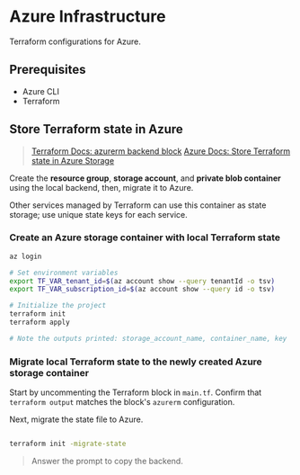 # Azure Infrastructure

Terraform configurations for Azure.

## Prerequisites

- Azure CLI
- Terraform

## Store Terraform state in Azure

> [Terraform Docs: azurerm backend block](https://developer.hashicorp.com/terraform/language/backend/azurerm)
> [Azure Docs: Store Terraform state in Azure Storage](https://learn.microsoft.com/en-us/azure/developer/terraform/store-state-in-azure-storage?tabs=azure-cli)

Create the **resource group**, **storage account**, and **private blob container** using the local backend, then, migrate it to Azure.

Other services managed by Terraform can use this container as state storage; use unique state keys for each service.

### Create an Azure storage container with local Terraform state

```bash
az login

# Set environment variables
export TF_VAR_tenant_id=$(az account show --query tenantId -o tsv)
export TF_VAR_subscription_id=$(az account show --query id -o tsv)

# Initialize the project
terraform init
terraform apply

# Note the outputs printed: storage_account_name, container_name, key
```

### Migrate local Terraform state to the newly created Azure storage container

Start by uncommenting the Terraform block in `main.tf`. Confirm that `terraform output` matches the block's `azurerm` configuration.

Next, migrate the state file to Azure.

```bash

terraform init -migrate-state
```

> Answer the prompt to copy the backend.
